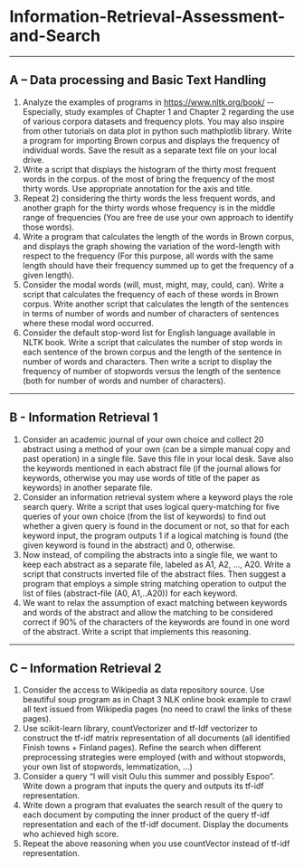 # Information-Retrieval-Assessment-and-Search
---------------------------------------------
A – Data processing and Basic Text Handling
---------------------------------------------
1)	Analyze the examples of programs in https://www.nltk.org/book/  -- Especially, study examples of Chapter 1 and Chapter 2 regarding the use of various corpora datasets and frequency plots. You may also inspire from other tutorials on data plot in python such mathplotlib library. Write a program for importing Brown corpus and displays the frequency of individual words. Save the result as a separate text file on your local drive.  
2)	Write a script that displays the histogram of the thirty most frequent words in the corpus.  of the most of bring the frequency of the most thirty words. Use appropriate annotation for the axis and title. 
3)	Repeat 2) considering the thirty words the less frequent words, and another graph for the thirty words whose frequency is in the middle range of frequencies (You are free de use your own approach to identify those words).
4)	Write a program that calculates the length of the words in Brown corpus, and displays the graph showing the variation of the word-length with respect to the frequency (For this purpose, all words with the same length should have their frequency summed up to get the frequency of a given length).
5)	Consider the modal words (will, must, might, may, could, can). Write a script that calculates the frequency of each of these words in Brown corpus. Write another script that calculates the length of the sentences in terms of number of words and number of characters of sentences where these modal word occurred.
6)	Consider the default stop-word list for English language available in NLTK book. Write a script that calculates the number of stop words in each sentence of the brown corpus and the length of the sentence in number of words and characters. Then write a script to display the frequency of number of stopwords versus the length of the sentence (both for number of words and number of characters).  
----------------------------
B - Information Retrieval 1
----------------------------
1)	Consider an academic journal of your own choice and collect 20 abstract using a method of your own (can be a simple manual copy and past operation) in a single file. Save this file in your local desk. Save also the keywords mentioned in each abstract file (if the journal allows for keywords, otherwise you may use words of title of the paper as keywords) in another separate file.
2)	 Consider an information retrieval system where a keyword plays the role search query. Write a script that uses logical query-matching for five queries of your own choice (from the list of keywords) to find out whether a given query is found in the document or not, so that for each keyword input, the program outputs 1 if a logical matching is found (the given keyword is found in the abstract) and 0, otherwise.
3)	Now instead, of compiling the abstracts into a single file, we want to keep each abstract as a separate file, labeled as A1, A2, …, A20. Write a script that constructs inverted file of the abstract files. Then suggest a program that employs a simple string matching operation to output the list of files (abstract-file (A0, A1,..A20)) for each keyword.
4)	We want to relax the assumption of exact matching between keywords and words of the abstract and allow the matching to be considered correct if 90% of the characters of the keywords are found in one word of the abstract. Write a script that implements this reasoning. 
------------------------------
C – Information Retrieval 2
------------------------------
1)	Consider the access to Wikipedia as data repository source. Use beautiful soup program as in Chapt 3 NLK online book example to crawl all text issued from Wikipedia pages (no need to crawl the links of these pages).
2)	Use scikit-learn library, countVectorizer and tf-Idf vectorizer to construct the tf-idf matrix representation of all documents (all identified Finish towns + Finland pages). Refine the search when different preprocessing strategies were employed (with and without stopwords, your own list of stopwords, lemmatization, …)
3)	Consider a query “I will visit Oulu this summer and possibly Espoo”.  Write down a program that inputs the query and outputs its tf-idf representation.
4)	Write down a program that evaluates the search result of the query to each document by computing the inner product of the query tf-idf representation and each of the tf-idf document. Display the documents who achieved high score. 
5)	Repeat the above reasoning when you use countVector instead of tf-idf representation. 




 
